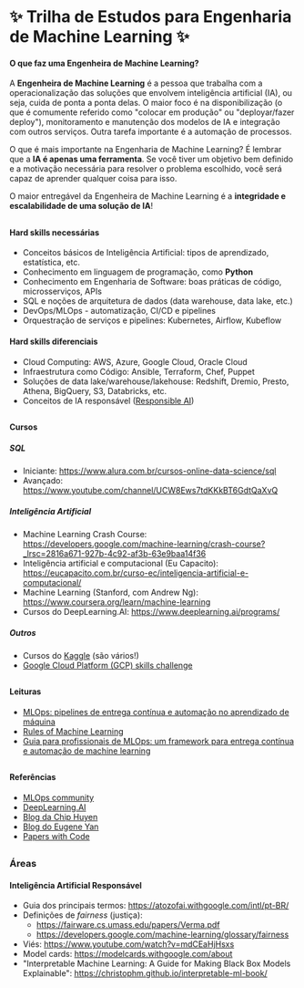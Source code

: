 # ✨ Trilha de Estudos para Engenharia de Machine Learning ✨

 <div>
  
#### O que faz uma Engenheira de Machine Learning?
 
A **Engenheira de Machine Learning** é a pessoa que trabalha com a operacionalização das soluções que envolvem inteligência artificial (IA), ou seja, cuida de ponta a ponta delas. O maior foco é na disponibilização (o que é comumente referido como "colocar em produção" ou "deployar/fazer deploy"), monitoramento e manutenção dos modelos de IA e integração com outros serviços. Outra tarefa importante é a automação de processos. 
 
O que é mais importante na Engenharia de Machine Learning? É lembrar que a **IA é apenas uma ferramenta**. Se você tiver um objetivo bem definido e a motivação necessária para resolver o problema escolhido, você será capaz de aprender qualquer coisa para isso.
 
O maior entregável da Engenheira de Machine Learning é a **integridade e escalabilidade de uma solução de IA**!
  
##
 
#### Hard skills necessárias

* Conceitos básicos de Inteligência Artificial: tipos de aprendizado, estatística, etc.
* Conhecimento em linguagem de programação, como **Python**
* Conhecimento em Engenharia de Software: boas práticas de código, microsserviços, APIs
* SQL e noções de arquitetura de dados (data warehouse, data lake, etc.)
* DevOps/MLOps - automatização, CI/CD e pipelines
* Orquestração de serviços e pipelines: Kubernetes, Airflow, Kubeflow
 
#### Hard skills diferenciais
 
* Cloud Computing: AWS, Azure, Google Cloud, Oracle Cloud
* Infraestrutura como Código: Ansible, Terraform, Chef, Puppet
* Soluções de data lake/warehouse/lakehouse: Redshift, Dremio, Presto, Athena, BigQuery, S3, Databricks, etc.
* Conceitos de IA responsável ([Responsible AI](https://ai.google/responsibilities/responsible-ai-practices/))
  
##

#### Cursos

##### SQL
* Iniciante: https://www.alura.com.br/cursos-online-data-science/sql
* Avançado: https://www.youtube.com/channel/UCW8Ews7tdKKkBT6GdtQaXvQ
 
##### Inteligência Artificial
* Machine Learning Crash Course: https://developers.google.com/machine-learning/crash-course?_lrsc=2816a671-927b-4c92-af3b-63e9baa14f36
* Inteligência artificial e computacional (Eu Capacito): https://eucapacito.com.br/curso-ec/inteligencia-artificial-e-computacional/
* Machine Learning (Stanford, com Andrew Ng): https://www.coursera.org/learn/machine-learning
* Cursos do DeepLearning.AI: https://www.deeplearning.ai/programs/
 
##### Outros
* Cursos do [Kaggle](https://www.kaggle.com/learn/overview) (são vários!)
* [Google Cloud Platform (GCP) skills challenge](https://inthecloud.withgoogle.com/google-cloud-skills/register.html)
  
##
 
#### Leituras
 
* [MLOps: pipelines de entrega contínua e automação no aprendizado de máquina](https://cloud.google.com/architecture/mlops-continuous-delivery-and-automation-pipelines-in-machine-learning)
* [Rules of Machine Learning](https://developers.google.com/machine-learning/guides/rules-of-ml)
* [Guia para profissionais de MLOps: um framework para entrega contínua e automação de machine learning](https://cloud.google.com/resources/mlops-whitepaper)
  
##
 
#### Referências
 
* [MLOps community](https://mlops.community/)
* [DeepLearning.AI](https://www.deeplearning.ai/)
* [Blog da Chip Huyen](https://huyenchip.com/)
* [Blog do Eugene Yan](https://eugeneyan.com/)
* [Papers with Code](https://paperswithcode.com/)
 
##
 
### Áreas
 
#### Inteligência Artificial Responsável
 
* Guia dos principais termos: https://atozofai.withgoogle.com/intl/pt-BR/
* Definições de *fairness* (justiça): 
  * https://fairware.cs.umass.edu/papers/Verma.pdf
  * https://developers.google.com/machine-learning/glossary/fairness
* Viés: https://www.youtube.com/watch?v=mdCEaHjHsxs
* Model cards: https://modelcards.withgoogle.com/about
* "Interpretable Machine Learning: A Guide for Making Black Box Models Explainable": https://christophm.github.io/interpretable-ml-book/

 
 </div>
 
 
